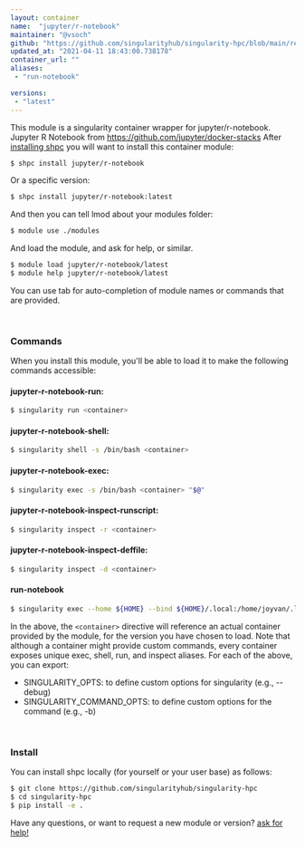 ```yaml
---
layout: container
name:  "jupyter/r-notebook"
maintainer: "@vsoch"
github: "https://github.com/singularityhub/singularity-hpc/blob/main/registry/jupyter/r-notebook/container.yaml"
updated_at: "2021-04-11 18:43:00.738178"
container_url: ""
aliases:
 - "run-notebook"

versions:
 - "latest"
---
```


This module is a singularity container wrapper for jupyter/r-notebook.
Jupyter R Notebook from https://github.com/jupyter/docker-stacks
After [installing shpc](#install) you will want to install this container module:

```bash
$ shpc install jupyter/r-notebook
```

Or a specific version:

```bash
$ shpc install jupyter/r-notebook:latest
```

And then you can tell lmod about your modules folder:

```bash
$ module use ./modules
```

And load the module, and ask for help, or similar.

```bash
$ module load jupyter/r-notebook/latest
$ module help jupyter/r-notebook/latest
```

You can use tab for auto-completion of module names or commands that are provided.

<br>

### Commands

When you install this module, you'll be able to load it to make the following commands accessible:

#### jupyter-r-notebook-run:

```bash
$ singularity run <container>
```

#### jupyter-r-notebook-shell:

```bash
$ singularity shell -s /bin/bash <container>
```

#### jupyter-r-notebook-exec:

```bash
$ singularity exec -s /bin/bash <container> "$@"
```

#### jupyter-r-notebook-inspect-runscript:

```bash
$ singularity inspect -r <container>
```

#### jupyter-r-notebook-inspect-deffile:

```bash
$ singularity inspect -d <container>
```


#### run-notebook
       
```bash
$ singularity exec --home ${HOME} --bind ${HOME}/.local:/home/joyvan/.local <container> jupyter notebook --no-browser --port=$(shuf -i 2000-65000 -n 1) --ip 0.0.0.0
```



In the above, the `<container>` directive will reference an actual container provided
by the module, for the version you have chosen to load. Note that although a container
might provide custom commands, every container exposes unique exec, shell, run, and
inspect aliases. For each of the above, you can export:

 - SINGULARITY_OPTS: to define custom options for singularity (e.g., --debug)
 - SINGULARITY_COMMAND_OPTS: to define custom options for the command (e.g., -b)

<br>
  
### Install

You can install shpc locally (for yourself or your user base) as follows:

```bash
$ git clone https://github.com/singularityhub/singularity-hpc
$ cd singularity-hpc
$ pip install -e .
```

Have any questions, or want to request a new module or version? [ask for help!](https://github.com/singularityhub/singularity-hpc/issues)